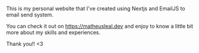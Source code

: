 This is my personal website that I've created using Nextjs and EmailJS to email send system.

You can check it out on https://matheusleal.dev and enjoy to know a little bit more about my skills and experiences.

Thank you!! <3
